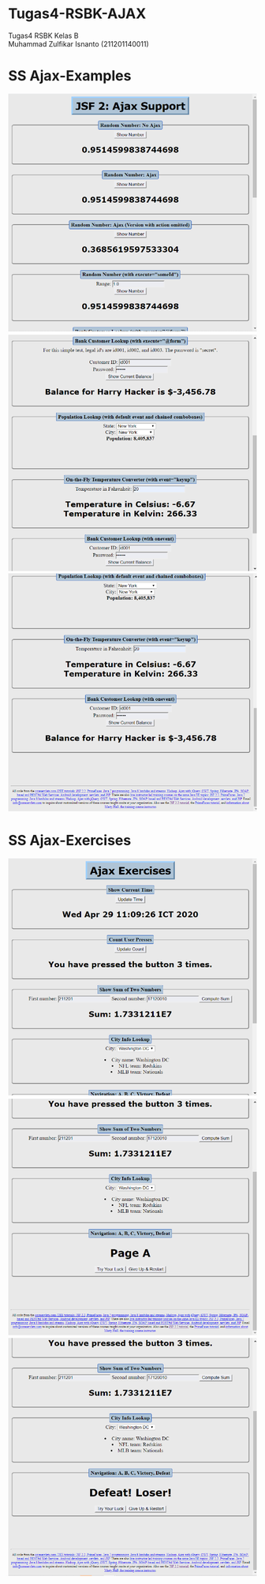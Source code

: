 # Tugas4-RSBK-AJAX
Tugas4 
RSBK Kelas B  
Muhammad Zulfikar Isnanto (211201140011)

# SS Ajax-Examples
![Gambar1](https://github.com/isnantozul/Tugas4-AJAX-Zul/blob/master/SS%20Ajax%20Zulfikar/Ajax1.PNG)
![Gambar2](https://github.com/isnantozul/Tugas4-AJAX-Zul/blob/master/SS%20Ajax%20Zulfikar/Ajax2.PNG)
![Gambar3](https://github.com/isnantozul/Tugas4-AJAX-Zul/blob/master/SS%20Ajax%20Zulfikar/Ajax3.PNG)

# SS Ajax-Exercises
![Gambar4](https://github.com/isnantozul/Tugas4-AJAX-Zul/blob/master/SS%20Ajax%20Excercise%20Zulfikar/Ajax-Exerecises1.PNG)
![Gambar5](https://github.com/isnantozul/Tugas4-AJAX-Zul/blob/master/SS%20Ajax%20Excercise%20Zulfikar/Ajax-Exerecises2.PNG)
![Gambar6](https://github.com/isnantozul/Tugas4-AJAX-Zul/blob/master/SS%20Ajax%20Excercise%20Zulfikar/Ajax-Exerecises3-TryYourLuck.PNG)
